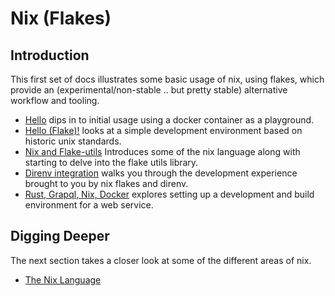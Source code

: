 # Nix (Flakes)

## Introduction

This first set of docs illustrates some basic usage of nix, using
flakes, which provide an (experimental/non-stable .. but pretty
stable) alternative workflow and tooling.

- [Hello](./hello) dips in to initial usage using a docker container
  as a playground.
- [Hello (Flake)!](./hello-flake) looks at a simple development
  environment based on historic unix standards.
- [ Nix and Flake-utils](./nix-flake-utils) Introduces some of the nix
  language along with starting to delve into the flake utils library.
- [Direnv integration](./direnv) walks you through the development
  experience brought to you by nix flakes and direnv.
- [Rust, Grapql, Nix, Docker](./rs-gql) explores setting up a
  development and build environment for a web service.

## Digging Deeper

The next section takes a closer look at some of the different areas of
nix.

- [The Nix Language](./nix-lang)

